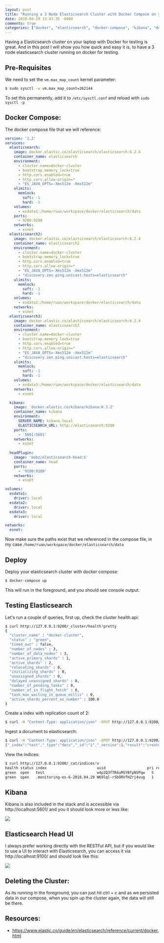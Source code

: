 ```yaml
---
layout: post
title: "Running a 3 Node Elasticsearch Cluster with Docker Compose on your Laptop for testing"
date: 2018-04-29 13:43:35 -0400
comments: true
categories: ["docker", "elasticsearch", "docker-compose", "kibana", "development"]
---
```


Having a Elasticsearch cluster on your laptop with Docker for testing is great. And in this post I will show you how quick and easy it is, to have a 3 node elasticsearch cluster running on docker for testing.

## Pre-Requisites

We need to set the `vm.max_map_count` kernel parameter:

```bash
$ sudo sysctl -w vm.max_map_count=262144
```

To set this permanently, add it to `/etc/sysctl.conf` and reload with `sudo sysctl -p`

## Docker Compose:

The docker compose file that we will reference:

```yaml
version: '2.2'
services:
  elasticsearch:
    image: docker.elastic.co/elasticsearch/elasticsearch:6.2.4
    container_name: elasticsearch
    environment:
      - cluster.name=docker-cluster
      - bootstrap.memory_lock=true
      - http.cors.enabled=true
      - http.cors.allow-origin=*
      - "ES_JAVA_OPTS=-Xms512m -Xmx512m"
    ulimits:
      memlock:
        soft: -1
        hard: -1
    volumes:
      - esdata1:/home/ruan/workspace/docker/elasticsearch/data
    ports:
      - 9200:9200
    networks:
      - esnet
  elasticsearch2:
    image: docker.elastic.co/elasticsearch/elasticsearch:6.2.4
    container_name: elasticsearch2
    environment:
      - cluster.name=docker-cluster
      - bootstrap.memory_lock=true
      - http.cors.enabled=true
      - http.cors.allow-origin=*
      - "ES_JAVA_OPTS=-Xms512m -Xmx512m"
      - "discovery.zen.ping.unicast.hosts=elasticsearch"
    ulimits:
      memlock:
        soft: -1
        hard: -1
    volumes:
      - esdata2:/home/ruan/workspace/docker/elasticsearch/data
    networks:
      - esnet
  elasticsearch3:
    image: docker.elastic.co/elasticsearch/elasticsearch:6.2.4
    container_name: elasticsearch3
    environment:
      - cluster.name=docker-cluster
      - bootstrap.memory_lock=true
      - http.cors.enabled=true
      - http.cors.allow-origin=*
      - "ES_JAVA_OPTS=-Xms512m -Xmx512m"
      - "discovery.zen.ping.unicast.hosts=elasticsearch"
    ulimits:
      memlock:
        soft: -1
        hard: -1
    volumes:
      - esdata3:/home/ruan/workspace/docker/elasticsearch/data
    networks:
      - esnet

  kibana:
    image: 'docker.elastic.co/kibana/kibana:6.3.2'
    container_name: kibana
    environment:
      SERVER_NAME: kibana.local
      ELASTICSEARCH_URL: http://elasticsearch:9200
    ports:
      - '5601:5601'
    networks:
      - esnet
 
  headPlugin:
    image: 'mobz/elasticsearch-head:5'
    container_name: head
    ports:
      - '9100:9100'
    networks:
      - esnet

volumes:
  esdata1:
    driver: local
  esdata2:
    driver: local
  esdata3:
    driver: local

networks:
  esnet:

```

Now make sure the paths exist that we referenced in the compose file, in my case `/home/ruan/workspace/docker/elasticsearch/data`

## Deploy

Deploy your elasticsearch cluster with docker compose:

```bash
$ docker-compose up
```

This will run in the foreground, and you should see console output.

## Testing Elasticsearch

Let's run a couple of queries, first up, check the cluster health api:

```bash
$ curl http://127.0.0.1:9200/_cluster/health?pretty
{
  "cluster_name" : "docker-cluster",
  "status" : "green",
  "timed_out" : false,
  "number_of_nodes" : 3,
  "number_of_data_nodes" : 3,
  "active_primary_shards" : 1,
  "active_shards" : 2,
  "relocating_shards" : 0,
  "initializing_shards" : 0,
  "unassigned_shards" : 0,
  "delayed_unassigned_shards" : 0,
  "number_of_pending_tasks" : 0,
  "number_of_in_flight_fetch" : 0,
  "task_max_waiting_in_queue_millis" : 0,
  "active_shards_percent_as_number" : 100.0
}
```

Create a index with replication count of 2:

```bash
$ curl -H "Content-Type: application/json" -XPUT http://127.0.0.1:9200/test -d '{"number_of_replicas": 2}'
```

Ingest a document to elasticsearch:

```bash
$ curl -H "Content-Type: application/json" -XPUT http://127.0.0.1:9200/test/docs/1 -d '{"name": "ruan"}'
{"_index":"test","_type":"docs","_id":"1","_version":1,"result":"created","_shards":{"total":3,"successful":3,"failed":0},"_seq_no":0,"_primary_term":1}
```

View the indices:

```bash
$ curl http://127.0.0.1:9200/_cat/indices?v
health status index                       uuid                   pri rep docs.count docs.deleted store.size pri.store.size
green  open   test                        w4p2Q3fTR4uMSYBfpNVPqw   5   2          1            0      3.3kb          1.1kb
green  open   .monitoring-es-6-2018.04.29 W69lql-rSbORVfHZrj4vug   1   1       1601           38        4mb            2mb
```

## Kibana

Kibana is also included in the stack and is accessible via http://localhost:5601/ and you it should look more or less like:

![](https://objects.ruanbekker.com/assets/images/kibana-local-home.png)

## Elasticsearch Head UI

I always prefer working directly with the RESTFul API, but if you would like to use a UI to interact with Elasticsearch, you can access it via http://localhost:9100/ and should look like this:

![](https://objects.ruanbekker.com/assets/images/elasticsearch-head-ui.png)

## Deleting the Cluster:

As its running in the foreground, you can just hit ctrl + c and as we persisted data in our compose, when you spin up the cluster again, the data will still be there.

## Resources:

- https://www.elastic.co/guide/en/elasticsearch/reference/current/docker.html

<script type="text/javascript">
  ( function() {
    if (window.CHITIKA === undefined) { window.CHITIKA = { 'units' : [] }; };
    var unit = {"calltype":"async[2]","publisher":"rbekker87","width":728,"height":90,"sid":"Chitika Default"};
    var placement_id = window.CHITIKA.units.length;
    window.CHITIKA.units.push(unit);
    document.write('<div id="chitikaAdBlock-' + placement_id + '"></div>');
}());
</script>
<script type="text/javascript" src="//cdn.chitika.net/getads.js" async></script>
